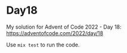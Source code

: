 # Day18

My solution for Advent of Code 2022 - Day 18: https://adventofcode.com/2022/day/18

Use `mix test` to run the code.
